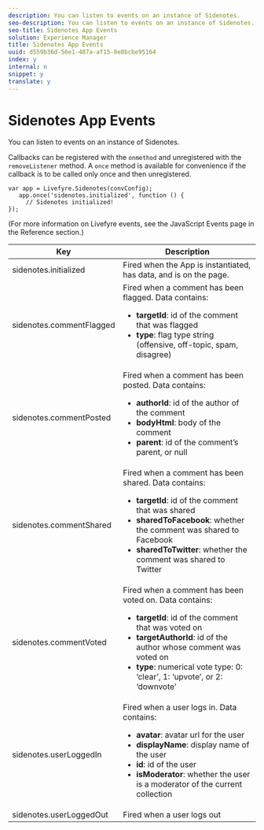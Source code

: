 ```yaml
---
description: You can listen to events on an instance of Sidenotes.
seo-description: You can listen to events on an instance of Sidenotes.
seo-title: Sidenotes App Events
solution: Experience Manager
title: Sidenotes App Events
uuid: d559b36d-56e1-487a-af15-8e8bcbe95164
index: y
internal: n
snippet: y
translate: y
---
```


# Sidenotes App Events

You can listen to events on an instance of Sidenotes.

<a id="section_e31_5jy_ty"></a>

Callbacks can be registered with the `onmethod` and unregistered with the `removeListener` method. A `once` method is available for convenience if the callback is to be called only once and then unregistered.

```
var app = Livefyre.Sidenotes(convConfig); 
   app.once('sidenotes.initialized', function () { 
     // Sidenotes initialized!  
});
```

(For more information on Livefyre events, see the JavaScript Events page in the Reference section.)

<table id="table_syj_stv_sy"> 
 <thead> 
  <tr> 
   <th class="entry"> Key </th> 
   <th class="entry"> Description </th> 
  </tr> 
 </thead>
 <tbody> 
  <tr> 
   <td> <span class="codeph"> sidenotes.initialized </span> </td> 
   <td> Fired when the App is instantiated, has data, and is on the page. </td> 
  </tr> 
  <tr> 
   <td> <span class="codeph"> sidenotes.commentFlagged </span> </td> 
   <td> Fired when a comment has been flagged. Data contains: 
    <ul id="ul_gxt_pky_ty"> 
     <li><b>targetId</b>: id of the comment that was flagged</li> 
     <li><b>type</b>: flag type string (offensive, off-topic, spam, disagree)</li> 
    </ul> </td> 
  </tr> 
  <tr> 
   <td> <span class="codeph"> sidenotes.commentPosted </span> </td> 
   <td> Fired when a comment has been posted. Data contains: 
    <ul id="ul_dxr_rky_ty"> 
     <li><b>authorId</b>: id of the author of the comment</li> 
     <li><b>bodyHtml</b>: body of the comment</li> 
     <li><b>parent</b>: id of the comment’s parent, or null</li> 
    </ul> </td> 
  </tr> 
  <tr> 
   <td> <span class="codeph"> sidenotes.commentShared </span> </td> 
   <td> Fired when a comment has been shared. Data contains: 
    <ul id="ul_gg5_tky_ty"> 
     <li><b>targetId</b>: id of the comment that was shared</li> 
     <li><b>sharedToFacebook</b>: whether the comment was shared to Facebook</li> 
     <li><b>sharedToTwitter</b>: whether the comment was shared to Twitter</li> 
    </ul> </td> 
  </tr> 
  <tr> 
   <td> <span class="codeph"> sidenotes.commentVoted </span> </td> 
   <td> Fired when a comment has been voted on. Data contains: 
    <ul id="ul_nc1_3py_ty"> 
     <li><b>targetId</b>: id of the comment that was voted on</li> 
     <li><b>targetAuthorId</b>: id of the author whose comment was voted on</li> 
     <li><b>type</b>: numerical vote type: 0: ‘clear’, 1: ‘upvote’, or 2: ‘downvote’</li> 
    </ul> </td> 
  </tr> 
  <tr> 
   <td> <span class="codeph"> sidenotes.userLoggedIn </span> </td> 
   <td> Fired when a user logs in. Data contains: 
    <ul id="ul_gpc_lpy_ty"> 
     <li><b>avatar</b>: avatar url for the user</li> 
     <li><b>displayName</b>: display name of the user</li> 
     <li><b>id</b>: id of the user</li> 
     <li><b>isModerator</b>: whether the user is a moderator of the current collection</li> 
    </ul> </td> 
  </tr> 
  <tr> 
   <td> <span class="codeph"> sidenotes.userLoggedOut </span> </td> 
   <td> Fired when a user logs out </td> 
  </tr> 
 </tbody> 
</table>

